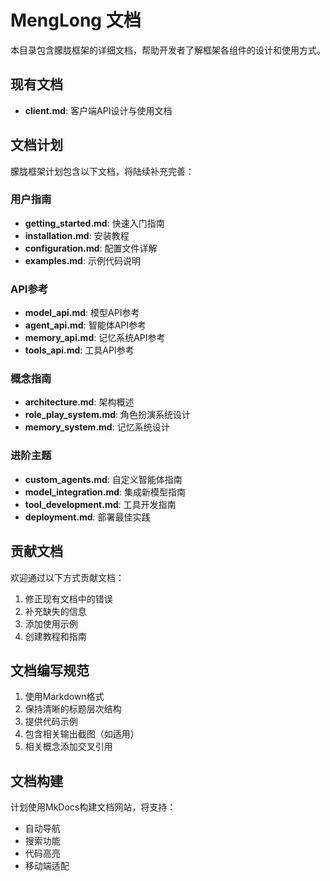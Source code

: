 # MengLong 文档

本目录包含朦胧框架的详细文档，帮助开发者了解框架各组件的设计和使用方式。

## 现有文档

- **client.md**: 客户端API设计与使用文档

## 文档计划

朦胧框架计划包含以下文档，将陆续补充完善：

### 用户指南

- **getting_started.md**: 快速入门指南
- **installation.md**: 安装教程
- **configuration.md**: 配置文件详解
- **examples.md**: 示例代码说明

### API参考

- **model_api.md**: 模型API参考
- **agent_api.md**: 智能体API参考
- **memory_api.md**: 记忆系统API参考
- **tools_api.md**: 工具API参考

### 概念指南

- **architecture.md**: 架构概述
- **role_play_system.md**: 角色扮演系统设计
- **memory_system.md**: 记忆系统设计

### 进阶主题

- **custom_agents.md**: 自定义智能体指南
- **model_integration.md**: 集成新模型指南
- **tool_development.md**: 工具开发指南
- **deployment.md**: 部署最佳实践

## 贡献文档

欢迎通过以下方式贡献文档：

1. 修正现有文档中的错误
2. 补充缺失的信息
3. 添加使用示例
4. 创建教程和指南

## 文档编写规范

1. 使用Markdown格式
2. 保持清晰的标题层次结构
3. 提供代码示例
4. 包含相关输出截图（如适用）
5. 相关概念添加交叉引用

## 文档构建

计划使用MkDocs构建文档网站，将支持：
- 自动导航
- 搜索功能
- 代码高亮
- 移动端适配